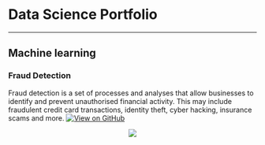 

# Data Science Portfolio

---

## Machine learning

### Fraud Detection

Fraud detection is a set of processes and analyses that allow businesses to identify and prevent unauthorised financial activity. This may include fraudulent credit card transactions, identity theft, cyber hacking, insurance scams and more.
[![View on GitHub](https://img.shields.io/badge/GitHub-View_on_GitHub-blue?logo=GitHub)](https://github.com/VSMannam/fraud_detection)

<center><img src="images/fraud_detection.jpg"/></center>
